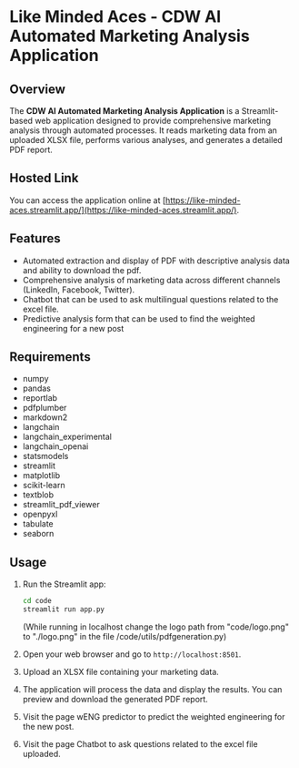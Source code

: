 # Like Minded Aces -  CDW AI Automated Marketing Analysis Application

## Overview

The **CDW AI Automated Marketing Analysis Application** is a Streamlit-based web application designed to provide comprehensive marketing analysis through automated processes. It reads marketing data from an uploaded XLSX file, performs various analyses, and generates a detailed PDF report.

## Hosted Link

You can access the application online at [https://like-minded-aces.streamlit.app/](https://like-minded-aces.streamlit.app/).

## Features

- Automated extraction and display of PDF with descriptive analysis data and ability to download the pdf.
- Comprehensive analysis of marketing data across different channels (LinkedIn, Facebook, Twitter).
- Chatbot that can be used to ask multilingual questions related to the excel file.
- Predictive analysis form that can be used to find the weighted engineering for a new post

## Requirements

- numpy
- pandas
- reportlab
- pdfplumber
- markdown2
- langchain
- langchain_experimental
- langchain_openai
- statsmodels
- streamlit
- matplotlib
- scikit-learn
- textblob
- streamlit_pdf_viewer
- openpyxl
- tabulate
- seaborn

## Usage

1. Run the Streamlit app:
    ```bash
    cd code
    streamlit run app.py
    ```
    (While running in localhost change the logo path from "code/logo.png" to "./logo.png" in the file /code/utils/pdfgeneration.py)

2. Open your web browser and go to `http://localhost:8501`.

3. Upload an XLSX file containing your marketing data.

4. The application will process the data and display the results. You can preview and download the generated PDF report.

5. Visit the page wENG predictor to predict the weighted engineering for the new post.

6. Visit the page Chatbot to ask questions related to the excel file uploaded.
